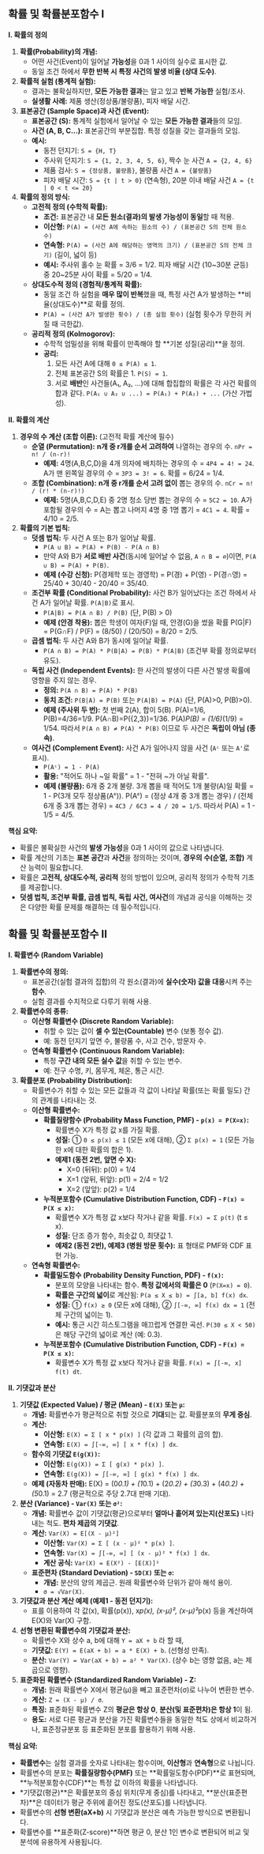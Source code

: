 ## 확률 및 확률분포함수 I

**I. 확률의 정의**

1. **확률(Probability)의 개념:**
    - 어떤 사건(Event)이 일어날 **가능성**을 0과 1 사이의 실수로 표시한 값.
    - 동일 조건 하에서 **무한 반복 시 특정 사건의 발생 비율 (상대 도수)**.
2. **확률적 실험 (통계적 실험):**
    - 결과는 불확실하지만, **모든 가능한 결과**는 알고 있고 **반복 가능한** 실험/조사.
    - **실생활 사례:** 제품 생산(정상품/불량품), 피자 배달 시간.
3. **표본공간 (Sample Space)과 사건 (Event):**
    - **표본공간 (S):** 통계적 실험에서 일어날 수 있는 **모든 가능한 결과**들의 모임.
    - **사건 (A, B, C...):** 표본공간의 부분집합. 특정 성질을 갖는 결과들의 모임.
    - **예시:**
        - 동전 던지기: `S = {H, T}`
        - 주사위 던지기: `S = {1, 2, 3, 4, 5, 6}`, 짝수 눈 사건 `A = {2, 4, 6}`
        - 제품 검사: `S = {정상품, 불량품}`, 불량품 사건 `A = {불량품}`
        - 피자 배달 시간: `S = {t | t > 0}` (연속형), 20분 이내 배달 사건 `A = {t | 0 < t <= 20}`
4. **확률의 정의 방식:**
    - **고전적 정의 (수학적 확률):**
        - **조건:** 표본공간 내 **모든 원소(결과)의 발생 가능성이 동일**할 때 적용.
        - **이산형:** `P(A) = (사건 A에 속하는 원소의 수) / (표본공간 S의 전체 원소 수)`
        - **연속형:** `P(A) = (사건 A에 해당하는 영역의 크기) / (표본공간 S의 전체 크기)` (길이, 넓이 등)
        - **예시:** 주사위 홀수 눈 확률 = 3/6 = 1/2. 피자 배달 시간 (10~30분 균등) 중 20~25분 사이 확률 = 5/20 = 1/4.
    - **상대도수적 정의 (경험적/통계적 확률):**
        - 동일 조건 하 실험을 **매우 많이 반복**했을 때, 특정 사건 A가 발생하는 **비율(상대도수)**로 확률 정의.
        - `P(A) ≈ (사건 A가 발생한 횟수) / (총 실험 횟수)` (실험 횟수가 무한히 커질 때 극한값).
    - **공리적 정의 (Kolmogorov):**
        - 수학적 엄밀성을 위해 확률이 만족해야 할 **기본 성질(공리)**을 정의.
        - **공리:**
            1. 모든 사건 A에 대해 `0 ≤ P(A) ≤ 1`.
            2. 전체 표본공간 S의 확률은 1. `P(S) = 1`.
            3. 서로 **배반**인 사건들(A₁, A₂, ...)에 대해 합집합의 확률은 각 사건 확률의 합과 같다. `P(A₁ ∪ A₂ ∪ ...) = P(A₁) + P(A₂) + ...` (가산 가법성).

**II. 확률의 계산**

1. **경우의 수 계산 (조합 이론):** (고전적 확률 계산에 필수)
    - **순열 (Permutation):** **n개 중 r개를 순서 고려하여** 나열하는 경우의 수. `nPr = n! / (n-r)!`
        - **예제:** 4명(A,B,C,D)을 4개 의자에 배치하는 경우의 수 = `4P4 = 4! = 24`. A가 맨 왼쪽일 경우의 수 = `3P3 = 3! = 6`. 확률 = 6/24 = 1/4.
    - **조합 (Combination):** **n개 중 r개를 순서 고려 없이** 뽑는 경우의 수. `nCr = n! / (r! * (n-r)!)`
        - **예제:** 5명(A,B,C,D,E) 중 2명 청소 당번 뽑는 경우의 수 = `5C2 = 10`. A가 포함될 경우의 수 = A는 뽑고 나머지 4명 중 1명 뽑기 = `4C1 = 4`. 확률 = 4/10 = 2/5.
2. **확률의 기본 법칙:**
    - **덧셈 법칙:** 두 사건 A 또는 B가 일어날 확률.
        - `P(A ∪ B) = P(A) + P(B) - P(A ∩ B)`
        - 만약 A와 B가 **서로 배반 사건**(동시에 일어날 수 없음, `A ∩ B = ∅`)이면, `P(A ∪ B) = P(A) + P(B)`.
        - **예제 (수강 신청):** P(경제학 또는 경영학) = P(경) + P(영) - P(경∩영) = 25/40 + 30/40 - 20/40 = 35/40.
    - **조건부 확률 (Conditional Probability):** 사건 B가 일어났다는 조건 하에서 사건 A가 일어날 확률. `P(A|B)`로 표시.
        - `P(A|B) = P(A ∩ B) / P(B)` (단, P(B) > 0)
        - **예제 (안경 착용):** 뽑은 학생이 여자(F)일 때, 안경(G)을 썼을 확률 P(G|F) = P(G∩F) / P(F) = (8/50) / (20/50) = 8/20 = 2/5.
    - **곱셈 법칙:** 두 사건 A와 B가 동시에 일어날 확률.
        - `P(A ∩ B) = P(A) * P(B|A) = P(B) * P(A|B)` (조건부 확률 정의로부터 유도).
    - **독립 사건 (Independent Events):** 한 사건의 발생이 다른 사건 발생 확률에 영향을 주지 않는 경우.
        - **정의:** `P(A ∩ B) = P(A) * P(B)`
        - **동치 조건:** `P(B|A) = P(B)` 또는 `P(A|B) = P(A)` (단, P(A)>0, P(B)>0).
        - **예제 (주사위 두 번):** 첫 번째 2(A), 합이 5(B). P(A)=1/6, P(B)=4/36=1/9. P(A∩B)=P({2,3})=1/36. P(A)*P(B) = (1/6)*(1/9) = 1/54. 따라서 `P(A ∩ B) ≠ P(A) * P(B)` 이므로 두 사건은 **독립이 아님 (종속)**.
    - **여사건 (Complement Event):** 사건 A가 일어나지 않을 사건 (`Aᶜ` 또는 `A'`로 표시).
        - `P(Aᶜ) = 1 - P(A)`
        - **활용:** "적어도 하나 ~일 확률" = 1 - "전혀 ~가 아닐 확률".
        - **예제 (불량품):** 6개 중 2개 불량. 3개 뽑을 때 적어도 1개 불량(A)일 확률 = 1 - P(3개 모두 정상품(Aᶜ)). P(Aᶜ) = (정상 4개 중 3개 뽑는 경우) / (전체 6개 중 3개 뽑는 경우) = `4C3 / 6C3 = 4 / 20 = 1/5`. 따라서 P(A) = 1 - 1/5 = 4/5.

**핵심 요약:**

- 확률은 불확실한 사건의 **발생 가능성**을 0과 1 사이의 값으로 나타냅니다.
- 확률 계산의 기초는 **표본 공간**과 **사건**을 정의하는 것이며, **경우의 수(순열, 조합)** 계산 능력이 필요합니다.
- 확률은 **고전적, 상대도수적, 공리적** 정의 방법이 있으며, 공리적 정의가 수학적 기초를 제공합니다.
- **덧셈 법칙, 조건부 확률, 곱셈 법칙, 독립 사건, 여사건**의 개념과 공식을 이해하는 것은 다양한 확률 문제를 해결하는 데 필수적입니다.

## 확률 및 확률분포함수 II

**I. 확률변수 (Random Variable)**

1. **확률변수의 정의:**
    - 표본공간(실험 결과의 집합)의 각 원소(결과)에 **실수(숫자) 값을 대응**시켜 주는 **함수**.
    - 실험 결과를 수치적으로 다루기 위해 사용.
2. **확률변수의 종류:**
    - **이산형 확률변수 (Discrete Random Variable):**
        - 취할 수 있는 값이 **셀 수 있는(Countable)** 변수 (보통 정수 값).
        - 예: 동전 던지기 앞면 수, 불량품 수, 사고 건수, 방문자 수.
    - **연속형 확률변수 (Continuous Random Variable):**
        - 특정 **구간 내의 모든 실수 값**을 취할 수 있는 변수.
        - 예: 전구 수명, 키, 몸무게, 체온, 통근 시간.
3. **확률분포 (Probability Distribution):**
    - 확률변수가 취할 수 있는 모든 값들과 각 값이 나타날 확률(또는 확률 밀도) 간의 관계를 나타내는 것.
    - **이산형 확률변수:**
        - **확률질량함수 (Probability Mass Function, PMF) - `p(x) = P(X=x)`:**
            - 확률변수 X가 특정 값 x를 가질 확률.
            - **성질:** ① `0 ≤ p(x) ≤ 1` (모든 x에 대해), ② `Σ p(x) = 1` (모든 가능한 x에 대한 확률의 합은 1).
            - **예제1 (동전 2번, 앞면 수 X):**
                - X=0 (뒤뒤): p(0) = 1/4
                - X=1 (앞뒤, 뒤앞): p(1) = 2/4 = 1/2
                - X=2 (앞앞): p(2) = 1/4
        - **누적분포함수 (Cumulative Distribution Function, CDF) - `F(x) = P(X ≤ x)`:**
            - 확률변수 X가 특정 값 x보다 작거나 같을 확률. `F(x) = Σ p(t)` (t ≤ x).
            - **성질:** 단조 증가 함수, 최솟값 0, 최댓값 1.
            - **예제2 (동전 2번), 예제3 (병원 방문 횟수):** 표 형태로 PMF와 CDF 표현 가능.
    - **연속형 확률변수:**
        - **확률밀도함수 (Probability Density Function, PDF) - `f(x)`:**
            - 분포의 모양을 나타내는 함수. **특정 값에서의 확률은 0** (`P(X=x) = 0`).
            - **확률은 구간의 넓이**로 계산됨: `P(a ≤ X ≤ b) = ∫[a, b] f(x) dx`.
            - **성질:** ① `f(x) ≥ 0` (모든 x에 대해), ② `∫[-∞, ∞] f(x) dx = 1` (전체 구간의 넓이는 1).
            - **예시:** 통근 시간 히스토그램을 매끄럽게 연결한 곡선. `P(30 ≤ X < 50)`은 해당 구간의 넓이로 계산 (예: 0.3).
        - **누적분포함수 (Cumulative Distribution Function, CDF) - `F(x) = P(X ≤ x)`:**
            - 확률변수 X가 특정 값 x보다 작거나 같을 확률. `F(x) = ∫[-∞, x] f(t) dt`.

**II. 기댓값과 분산**

1. **기댓값 (Expected Value) / 평균 (Mean) - `E(X)` 또는 `μ`:**
    - **개념:** 확률변수가 평균적으로 취할 것으로 **기대**되는 값. 확률분포의 **무게 중심**.
    - **계산:**
        - **이산형:** `E(X) = Σ [ x * p(x) ]` (각 값과 그 확률의 곱의 합).
        - **연속형:** `E(X) = ∫[-∞, ∞] [ x * f(x) ] dx`.
    - **함수의 기댓값 `E(g(X))`:**
        - **이산형:** `E(g(X)) = Σ [ g(x) * p(x) ]`.
        - **연속형:** `E(g(X)) = ∫[-∞, ∞] [ g(x) * f(x) ] dx`.
    - **예제 (자동차 판매):** E(X) = (0*0.1) + (1*0.1) + (2*0.2) + (3*0.3) + (4*0.2) + (5*0.1) = 2.7 (평균적으로 주당 2.7대 판매 기대).
2. **분산 (Variance) - `Var(X)` 또는 `σ²`:**
    - **개념:** 확률변수 값이 기댓값(평균)으로부터 **얼마나 흩어져 있는지(산포도)** 나타내는 척도. **편차 제곱의 기댓값**.
    - **계산:** `Var(X) = E[(X - μ)²]`
        - **이산형:** `Var(X) = Σ [ (x - μ)² * p(x) ]`.
        - **연속형:** `Var(X) = ∫[-∞, ∞] [ (x - μ)² * f(x) ] dx`.
        - **계산 공식:** `Var(X) = E(X²) - [E(X)]²`
    - **표준편차 (Standard Deviation) - `SD(X)` 또는 `σ`:**
        - **개념:** 분산의 양의 제곱근. 원래 확률변수와 단위가 같아 해석 용이.
        - `σ = √Var(X)`.
3. **기댓값과 분산 계산 예제 (예제1 - 동전 던지기):**
    - 표를 이용하여 각 값(x), 확률(p(x)), x*p(x), (x-μ)², (x-μ)²*p(x) 등을 계산하여 E(X)와 Var(X) 구함.
4. **선형 변환된 확률변수의 기댓값과 분산:**
    - 확률변수 X와 상수 a, b에 대해 `Y = aX + b` 라 할 때,
    - **기댓값:** `E(Y) = E(aX + b) = a * E(X) + b`. (선형성 만족).
    - **분산:** `Var(Y) = Var(aX + b) = a² * Var(X)`. (상수 b는 영향 없음, a는 제곱으로 영향).
5. **표준화된 확률변수 (Standardized Random Variable) - Z:**
    - **개념:** 원래 확률변수 X에서 평균(μ)을 빼고 표준편차(σ)로 나누어 변환한 변수.
    - **계산:** `Z = (X - μ) / σ`.
    - **특징:** 표준화된 확률변수 Z의 **평균은 항상 0**, **분산(및 표준편차)은 항상 1**이 됨.
    - **용도:** 서로 다른 평균과 분산을 가진 확률변수들을 동일한 척도 상에서 비교하거나, 표준정규분포 등 표준화된 분포를 활용하기 위해 사용.

**핵심 요약:**

- **확률변수**는 실험 결과를 숫자로 나타내는 함수이며, **이산형**과 **연속형**으로 나뉩니다.
- 확률변수의 분포는 **확률질량함수(PMF)** 또는 **확률밀도함수(PDF)**로 표현되며, **누적분포함수(CDF)**는 특정 값 이하의 확률을 나타냅니다.
- *기댓값(평균)**은 확률분포의 중심 위치(무게 중심)를 나타내고, **분산(표준편차)**은 데이터가 평균 주위에 흩어진 정도(산포도)를 나타냅니다.
- 확률변수의 **선형 변환(aX+b)** 시 기댓값과 분산은 예측 가능한 방식으로 변환됩니다.
- 확률변수를 **표준화(Z-score)**하면 평균 0, 분산 1인 변수로 변환되어 비교 및 분석에 유용하게 사용됩니다.